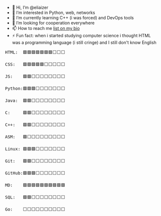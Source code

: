 - 👋 Hi, I’m @eliaizer
- 👀 I’m interested in Python, web, networks
- 🌱 I’m currently learning С++ (i was forced) and DevOps tools
- 💞️ I’m looking for cooperation everywhere
- 📫 How to reach me [list on my bio](https://eliaizer.github.io/)
- ⚡ Fun fact: when i started studying computer science i thought HTML was a programming language (i still cringe) and I still don't know English
<pre>
HTML:  🟩🟩🟩🟩🟩🟩🟩⬜⬜⬜

CSS:   🟩🟩🟩🟩🟩⬜⬜⬜⬜⬜

JS:    🟩🟩⬜⬜⬜⬜⬜⬜⬜⬜

Python:🟩🟩🟩⬜⬜⬜⬜⬜⬜⬜

Java:  🟩🟩⬜⬜⬜⬜⬜⬜⬜⬜

C:     🟩🟩⬜⬜⬜⬜⬜⬜⬜⬜

C++:   🟩🟩⬜⬜⬜⬜⬜⬜⬜⬜

ASM:   🟩⬜⬜⬜⬜⬜⬜⬜⬜⬜

Linux: 🟩🟩🟩⬜⬜⬜⬜⬜⬜⬜

Git:   🟩🟩⬜⬜⬜⬜⬜⬜⬜⬜

GitHub:🟩🟩🟩⬜⬜⬜⬜⬜⬜⬜

MD:    🟩🟩🟩🟩🟩🟩🟩🟩🟩🟩

SQL:   🟩🟩⬜⬜⬜⬜⬜⬜⬜⬜

Go:    ⬜⬜⬜⬜⬜⬜⬜⬜⬜⬜
</pre>